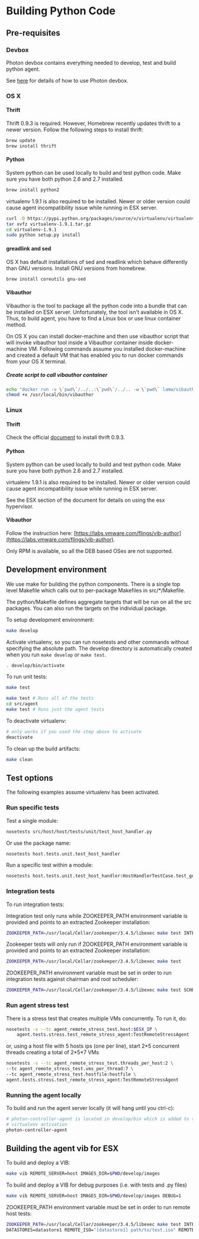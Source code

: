 # Building Python Code

## Pre-requisites

### Devbox
Photon devbox contains everything needed to develop, test and build python
agent.

See [here](../devbox-photon) for details of how to use Photon devbox.

### OS X

#### Thrift
Thrift 0.9.3 is required. However, Homebrew recently updates thrift to a
newer version. Follow the following steps to install thrift:

```bash
brew update
brew install thrift
```

#### Python
System python can be used locally to build and test python code. Make sure you
have both python 2.6 and 2.7 installed.

```bash
brew install python2
```

virtualenv 1.9.1 is also required to be installed. Newer or older version could
cause agent incompatibility issue while running in ESX server.

```bash
curl -O https://pypi.python.org/packages/source/v/virtualenv/virtualenv-1.9.1.tar.gz
tar xvfz virtualenv-1.9.1.tar.gz
cd virtualenv-1.9.1
sudo python setup.py install
```

#### greadlink and sed
OS X has default installations of sed and readlink which behave differently than GNU versions.
Install GNU versions from homebrew.

```bash
brew install coreutils gnu-sed
```

#### Vibauthor
Vibauthor is the tool to package all the python code into a bundle that can be
installed on ESX server. Unfortunately, the tool isn't available in OS X. Thus,
to build agent, you have to find a Linux box or use linux container method.

On OS X you can install docker-machine and then use vibauthor script that will
invoke vibauthor tool inside a Vibauthor container inside docker-machine VM.
Following commands assume you installed docker-machine and created a default VM that has
enabled you to run docker commands from your OS X terminal.

##### Create script to call vibauthor container
```bash
echo "docker run -v \`pwd\`/../..:\`pwd\`/../.. -w \`pwd\` lamw/vibauthor vibauthor \"\$@\"" > /usr/local/bin/vibauthor
chmod +x /usr/local/bin/vibauthor
```

### Linux

#### Thrift
Check the official [document](https://thrift.apache.org/docs/install/) to
install thrift 0.9.3.

#### Python
System python can be used locally to build and test python code. Make sure you
have both python 2.6 and 2.7 installed.

virtualenv 1.9.1 is also required to be installed. Newer or older version could
cause agent incompatibility issue while running in ESX server.

See the ESX section of the document for details on using the esx hypervisor.

#### Vibauthor
Follow the instruction here:
[https://labs.vmware.com/flings/vib-author](https://labs.vmware.com/flings/vib-author).

Only RPM is available, so all the DEB based OSes are not supported.

## Development environment
We use make for building the python components. There is a single top level
Makefile which calls out to per-package Makefiles in src/\*/Makefile.

The python/Makefile defines aggregate targets that will be run on all the
src packages. You can also run the targets on the individual package.

To setup development environment:

```bash
make develop
```

Activate virtualenv, so you can run nosetests and other commands without
specifying the absolute path. The develop directory is automatically created
when you run `make develop` or `make test`.

```bash
. develop/bin/activate
```

To run unit tests:

```bash
make test
```

```bash
make test # Runs all of the tests
cd src/agent
make test # Runs just the agent tests
```

To deactivate virtualenv:

```bash
# only works if you used the step above to activate
deactivate
```

To clean up the build artifacts:

```bash
make clean
```

## Test options

The following examples assume virtualenv has been activated.

### Run specific tests

Test a single module:
```bash
nosetests src/host/host/tests/unit/test_host_handler.py
```

Or use the package name:
```bash
nosetests host.tests.unit.test_host_handler
```

Run a specific test within a module:
```bash
nosetests host.tests.unit.test_host_handler:HostHandlerTestCase.test_get_resources
```

### Integration tests

To run integration tests:

Integration test only runs while ZOOKEEPER\_PATH environment variable is
provided and points to an extracted Zookeeper installation:

```bash
ZOOKEEPER_PATH=/usr/local/Cellar/zookeeper/3.4.5/libexec make test INTEGRATION=1
```

Zookeeper tests will only run if ZOOKEEPER\_PATH environment variable is
provided and points to an extracted Zookeeper installation:

```bash
ZOOKEEPER_PATH=/usr/local/Cellar/zookeeper/3.4.5/libexec make test
```

ZOOKEEPER\_PATH environment variable must be set in order to run
integration tests against chairman and root scheduler:

```bash
ZOOKEEPER_PATH=/usr/local/Cellar/zookeeper/3.4.5/libexec make test SCHEDULER_INTEGRATION=1
```

### Run agent stress test

There is a stress test that creates multiple VMs concurrently. To run it, do:

```bash
nosetests -s --tc agent_remote_stress_test.host:$ESX_IP \
    agent.tests.stress.test_remote_stress_agent:TestRemoteStressAgent
```

or, using a host file with 5 hosts ips (one per line), start 2\*5 concurrent
threads creating a total of 2\*5\*7 VMs

```bash
nosetests -s --tc agent_remote_stress_test.threads_per_host:2 \
--tc agent_remote_stress_test.vms_per_thread:7 \
--tc agent_remote_stress_test.hostfile:hostfile \
agent.tests.stress.test_remote_stress_agent:TestRemoteStressAgent
```

### Running the agent locally

To build and run the agent server locally (it will hang until you ctrl-c):

```bash
# photon-controller-agent is located in develop/bin which is added to the PATH by
# virtualenv activation
photon-controller-agent
```

## Building the agent vib for ESX

To build and deploy a VIB:
```bash
make vib REMOTE_SERVER=host IMAGES_DIR=$PWD/develop/images
```

To build and deploy a VIB for debug purposes (i.e. with tests and .py files)
```bash
make vib REMOTE_SERVER=host IMAGES_DIR=$PWD/develop/images DEBUG=1
```

ZOOKEEPER\_PATH environment variable must be set in order to run
remote host tests:

```bash
ZOOKEEPER_PATH=/usr/local/Cellar/zookeeper/3.4.5/libexec make test INTEGRATION=1 \
DATASTORES=datastore1 REMOTE_ISO="[datastore1] path/to/test.iso" REMOTE_SERVER=host1
```


